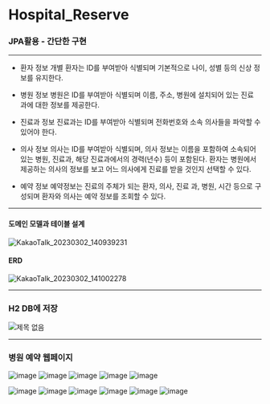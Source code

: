 # Hospital_Reserve
### JPA활용 - 간단한 구현
---
* 환자 정보
개별 환자는 ID를 부여받아 식별되며 기본적으로 나이, 성별 등의 신상 정보를 유지한다.

* 병원 정보
병원은 ID를 부여받아 식별되며 이름, 주소, 병원에 설치되어 있는 진료 과에 대한 정보를 제공한다.

* 진료과 정보
진료과는 ID를 부여받아 식별되며 전화번호와 소속 의사들을 파악할 수 있어야 한다.

* 의사 정보
의사는 ID를 부여받아 식별되며, 의사 정보는 이름을 포함하여 소속되어 있는 병원, 진료과, 해당 진료과에서의 경력(년수) 등이 포함된다. 
환자는 병원에서 제공하는 의사의 정보를 보고 어느 의사에게 진료를 받을 것인지 선택할 수 있다.

* 예약 정보
예약정보는 진료의 주체가 되는 환자, 의사, 진료 과, 병원, 시간 등으로 구성되며 환자와 의사는 예약 정보를 조회할 수 있다.

---
#### 도메인 모델과 테이블 설계
![KakaoTalk_20230302_140939231](https://user-images.githubusercontent.com/126778700/222419709-81f8bc69-0c77-451d-b624-2bf109938533.png)

#### ERD
![KakaoTalk_20230302_141002278](https://user-images.githubusercontent.com/126778700/222419716-d44a70f2-b262-4dc9-91a3-c1a47b9266ce.png)

---
### H2 DB에 저장
![제목 없음](https://user-images.githubusercontent.com/126778700/222427281-3fcec295-f832-44e0-b332-e393130415f0.jpg)

---
### 병원 예약 웹페이지
![image](https://user-images.githubusercontent.com/126778700/223484326-4d78cde3-8626-4531-9a05-152ff510b01d.png)
![image](https://user-images.githubusercontent.com/126778700/223486997-724278ca-c0cb-4664-8a6c-7f50de3bbc32.png)
![image](https://user-images.githubusercontent.com/126778700/223485169-020d3b75-708f-48c8-9594-7e705b7380ee.png)
![image](https://user-images.githubusercontent.com/126778700/223485386-0ddc1ef7-1d5c-4f4f-b895-80b4b72689e7.png)
![image](https://user-images.githubusercontent.com/126778700/223485303-3100062f-7e7c-4436-b199-9e3d562a373c.png)

![image](https://user-images.githubusercontent.com/126778700/223485453-a8d1ea51-e97e-45d9-969c-75b369eae5ac.png)
![image](https://user-images.githubusercontent.com/126778700/223485772-8ef0b776-a5fa-4bfd-9938-eba025f79642.png)
![image](https://user-images.githubusercontent.com/126778700/223485938-59999888-5b01-4912-87d2-c6729c61edf6.png)
![image](https://user-images.githubusercontent.com/126778700/223486023-a3f9d560-49d0-4ce3-90de-6c4885279a2b.png)
![image](https://user-images.githubusercontent.com/126778700/223486101-9f36cfca-ab26-4941-8911-6842e46c1cba.png)
![image](https://user-images.githubusercontent.com/126778700/223486235-763a1d63-6b83-4945-9011-e6a72d10f775.png)
